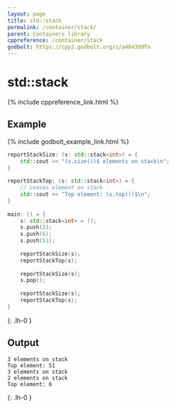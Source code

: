 ```yaml
---
layout: page
title: std::stack
permalink: /container/stack/
parent: Containers library
cppreference: /container/stack
godbolt: https://cpp2.godbolt.org/z/a484399Tn
---
```

# std::stack

{% include cppreference_link.html %}

## Example

{% include godbolt_example_link.html %}

```cpp
reportStackSize: (s: std::stack<int>) = {
    std::cout << "(s.size())$ elements on stack\n";
}
 
reportStackTop: (s: std::stack<int>) = {
    // Leaves element on stack
    std::cout << "Top element: (s.top())$\n";
}
 
main: () = {
    s: std::stack<int> = ();
    s.push(2);
    s.push(6);
    s.push(51);
 
    reportStackSize(s);
    reportStackTop(s);
 
    reportStackSize(s);
    s.pop();
 
    reportStackSize(s);
    reportStackTop(s);
}
```
{: .lh-0 }

## Output

```
3 elements on stack
Top element: 51
3 elements on stack
2 elements on stack
Top element: 6
```
{: .lh-0 }
